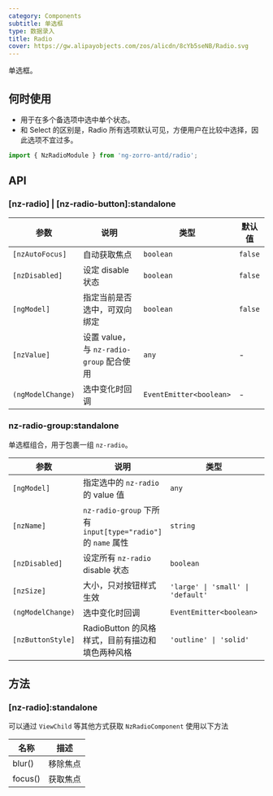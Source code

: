 ```yaml
---
category: Components
subtitle: 单选框
type: 数据录入
title: Radio
cover: https://gw.alipayobjects.com/zos/alicdn/8cYb5seNB/Radio.svg
---
```


单选框。

## 何时使用

- 用于在多个备选项中选中单个状态。
- 和 Select 的区别是，Radio 所有选项默认可见，方便用户在比较中选择，因此选项不宜过多。

```ts
import { NzRadioModule } from 'ng-zorro-antd/radio';
```

## API

### [nz-radio] | [nz-radio-button]:standalone

| 参数              | 说明                                     | 类型                    | 默认值  |
| ----------------- | ---------------------------------------- | ----------------------- | ------- |
| `[nzAutoFocus]`   | 自动获取焦点                             | `boolean`               | `false` |
| `[nzDisabled]`    | 设定 disable 状态                        | `boolean`               | `false` |
| `[ngModel]`       | 指定当前是否选中，可双向绑定             | `boolean`               | `false` |
| `[nzValue]`       | 设置 value，与 `nz-radio-group` 配合使用 | `any`                   | -       |
| `(ngModelChange)` | 选中变化时回调                           | `EventEmitter<boolean>` | -       |

### nz-radio-group:standalone

单选框组合，用于包裹一组 `nz-radio`。

| 参数              | 说明                                                         | 类型                              | 默认值      |
| ----------------- | ------------------------------------------------------------ | --------------------------------- | ----------- |
| `[ngModel]`       | 指定选中的 `nz-radio` 的 value 值                            | `any`                             | -           |
| `[nzName]`        | `nz-radio-group` 下所有 `input[type="radio"]` 的 `name` 属性 | `string`                          | -           |
| `[nzDisabled]`    | 设定所有 `nz-radio` disable 状态                             | `boolean`                         | `false`     |
| `[nzSize]`        | 大小，只对按钮样式生效                                       | `'large' \| 'small' \| 'default'` | `'default'` |
| `(ngModelChange)` | 选中变化时回调                                               | `EventEmitter<boolean>`           | -           |
| `[nzButtonStyle]` | RadioButton 的风格样式，目前有描边和填色两种风格             | `'outline' \| 'solid'`            | `'outline'` |

## 方法

### [nz-radio]:standalone

可以通过 `ViewChild` 等其他方式获取 `NzRadioComponent` 使用以下方法

| 名称    | 描述     |
| ------- | -------- |
| blur()  | 移除焦点 |
| focus() | 获取焦点 |
